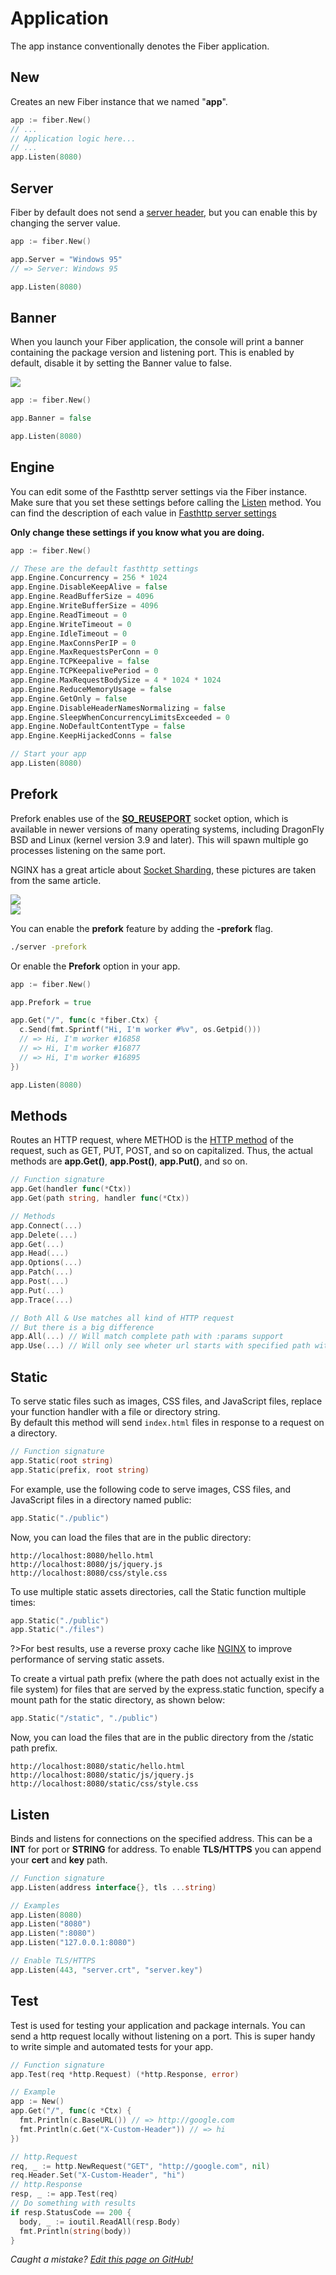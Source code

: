 # Application

The app instance conventionally denotes the Fiber application.

## New

Creates an new Fiber instance that we named "**app**".

```go
app := fiber.New()
// ...
// Application logic here...
// ...
app.Listen(8080)
```

## Server

Fiber by default does not send a [server header](https://developer.mozilla.org/en-US/docs/Web/HTTP/Headers/Server), but you can enable this by changing the server value.

```go
app := fiber.New()

app.Server = "Windows 95"
// => Server: Windows 95

app.Listen(8080)
```

## Banner

When you launch your Fiber application, the console will print a banner containing the package version and listening port. This is enabled by default, disable it by setting the Banner value to false.

![](https://i.imgur.com/96l7g9l.png)

```go
app := fiber.New()

app.Banner = false

app.Listen(8080)
```

## Engine

You can edit some of the Fasthttp server settings via the Fiber instance.  
Make sure that you set these settings before calling the [Listen](application.md#listen) method. You can find the description of each value in [Fasthttp server settings](https://github.com/valyala/fasthttp/blob/master/server.go#L150)

**Only change these settings if you know what you are doing.**

```go
app := fiber.New()

// These are the default fasthttp settings
app.Engine.Concurrency = 256 * 1024
app.Engine.DisableKeepAlive = false
app.Engine.ReadBufferSize = 4096
app.Engine.WriteBufferSize = 4096
app.Engine.ReadTimeout = 0
app.Engine.WriteTimeout = 0
app.Engine.IdleTimeout = 0
app.Engine.MaxConnsPerIP = 0
app.Engine.MaxRequestsPerConn = 0
app.Engine.TCPKeepalive = false
app.Engine.TCPKeepalivePeriod = 0
app.Engine.MaxRequestBodySize = 4 * 1024 * 1024
app.Engine.ReduceMemoryUsage = false
app.Engine.GetOnly = false
app.Engine.DisableHeaderNamesNormalizing = false
app.Engine.SleepWhenConcurrencyLimitsExceeded = 0
app.Engine.NoDefaultContentType = false
app.Engine.KeepHijackedConns = false

// Start your app
app.Listen(8080)
```

## Prefork

Prefork enables use of the [**SO\_REUSEPORT**](https://lwn.net/Articles/542629/) socket option, which is available in newer versions of many operating systems, including DragonFly BSD and Linux \(kernel version 3.9 and later\). This will spawn multiple go processes listening on the same port.

NGINX has a great article about [Socket Sharding](https://www.nginx.com/blog/socket-sharding-nginx-release-1-9-1/), these pictures are taken from the same article.

![](https://cdn.wp.nginx.com/wp-content/uploads/2015/05/Slack-for-iOS-Upload-1-e1432652484191.png)  
![](https://cdn.wp.nginx.com/wp-content/uploads/2015/05/Slack-for-iOS-Upload-e1432652376641.png)

You can enable the **prefork** feature by adding the **-prefork** flag.

```bash
./server -prefork
```

Or enable the **Prefork** option in your app.

```go
app := fiber.New()

app.Prefork = true

app.Get("/", func(c *fiber.Ctx) {
  c.Send(fmt.Sprintf("Hi, I'm worker #%v", os.Getpid()))
  // => Hi, I'm worker #16858
  // => Hi, I'm worker #16877
  // => Hi, I'm worker #16895
})

app.Listen(8080)
```

## Methods

Routes an HTTP request, where METHOD is the [HTTP method](https://developer.mozilla.org/en-US/docs/Web/HTTP/Methods) of the request, such as GET, PUT, POST, and so on capitalized. Thus, the actual methods are **app.Get\(\)**, **app.Post\(\)**, **app.Put\(\)**, and so on.

```go
// Function signature
app.Get(handler func(*Ctx))
app.Get(path string, handler func(*Ctx))

// Methods
app.Connect(...)
app.Delete(...)
app.Get(...)
app.Head(...)
app.Options(...)
app.Patch(...)
app.Post(...)
app.Put(...)
app.Trace(...)

// Both All & Use matches all kind of HTTP request
// But there is a big difference
app.All(...) // Will match complete path with :params support
app.Use(...) // Will only see wheter url starts with specified path without :params support
```

## Static

To serve static files such as images, CSS files, and JavaScript files, replace your function handler with a file or directory string.  
By default this method will send `index.html` files in response to a request on a directory.

```go
// Function signature
app.Static(root string)
app.Static(prefix, root string)
```

For example, use the following code to serve images, CSS files, and JavaScript files in a directory named public:

```go
app.Static("./public")
```

Now, you can load the files that are in the public directory:

```text
http://localhost:8080/hello.html
http://localhost:8080/js/jquery.js
http://localhost:8080/css/style.css
```

To use multiple static assets directories, call the Static function multiple times:

```go
app.Static("./public")
app.Static("./files")
```

?&gt;For best results, use a reverse proxy cache like [NGINX](https://www.nginx.com/resources/wiki/start/topics/examples/reverseproxycachingexample/) to improve performance of serving static assets.

To create a virtual path prefix \(where the path does not actually exist in the file system\) for files that are served by the express.static function, specify a mount path for the static directory, as shown below:

```go
app.Static("/static", "./public")
```

Now, you can load the files that are in the public directory from the /static path prefix.

```text
http://localhost:8080/static/hello.html
http://localhost:8080/static/js/jquery.js
http://localhost:8080/static/css/style.css
```

## Listen

Binds and listens for connections on the specified address. This can be a **INT** for port or **STRING** for address. To enable **TLS/HTTPS** you can append your **cert** and **key** path.

```go
// Function signature
app.Listen(address interface{}, tls ...string)

// Examples
app.Listen(8080)
app.Listen("8080")
app.Listen(":8080")
app.Listen("127.0.0.1:8080")

// Enable TLS/HTTPS
app.Listen(443, "server.crt", "server.key")
```

## Test

Test is used for testing your application and package internals. You can send a http request locally without listening on a port. This is super handy to write simple and automated tests for your app.

```go
// Function signature
app.Test(req *http.Request) (*http.Response, error)

// Example
app := New()
app.Get("/", func(c *Ctx) {
  fmt.Println(c.BaseURL()) // => http://google.com
  fmt.Println(c.Get("X-Custom-Header")) // => hi
})

// http.Request
req, _ := http.NewRequest("GET", "http://google.com", nil)
req.Header.Set("X-Custom-Header", "hi")
// http.Response
resp, _ := app.Test(req)
// Do something with results
if resp.StatusCode == 200 {
  body, _ := ioutil.ReadAll(resp.Body)
  fmt.Println(string(body))
}
```

_Caught a mistake?_ [_Edit this page on GitHub!_](https://github.com/gofiber/docs/blob/master/application.md)

